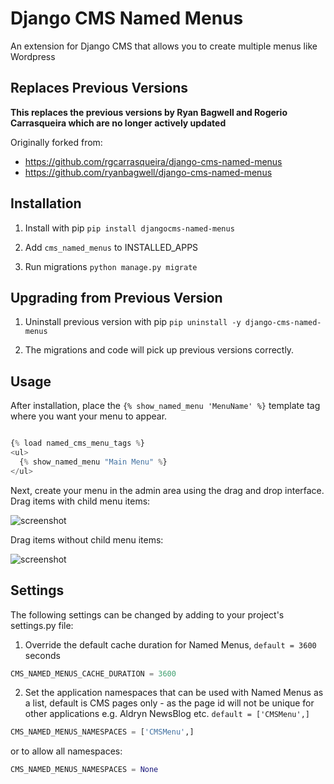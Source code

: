 # Django CMS Named Menus

An extension for Django CMS that allows you to create multiple menus like Wordpress


## Replaces Previous Versions

**This replaces the previous versions by Ryan Bagwell and Rogerio Carrasqueira which are no longer actively updated**

Originally forked from:

- https://github.com/rgcarrasqueira/django-cms-named-menus
- https://github.com/ryanbagwell/django-cms-named-menus


## Installation

1. Install with pip `pip install djangocms-named-menus`

2. Add `cms_named_menus` to INSTALLED_APPS

3. Run migrations `python manage.py migrate`


## Upgrading from Previous Version

1. Uninstall previous version with pip `pip uninstall -y django-cms-named-menus`

2. The migrations and code will pick up previous versions correctly.


## Usage

After installation, place the `{% show_named_menu 'MenuName' %}` template tag where you want your menu to appear.

``` python

{% load named_cms_menu_tags %}
<ul>
  {% show_named_menu "Main Menu" %}
</ul>
```

Next, create your menu in the admin area using the drag and drop interface.
Drag items with child menu items:

![screenshot](ui.png)


Drag items without child menu items:

![screenshot](ui2.png)


## Settings

The following settings can be changed by adding to your project's settings.py file:

1. Override the default cache duration for Named Menus, `default = 3600` seconds

``` python
CMS_NAMED_MENUS_CACHE_DURATION = 3600
```


2. Set the application namespaces that can be used with Named Menus as a list, default is CMS pages only - as the page id will not be unique for other applications e.g. Aldryn NewsBlog etc. `default = ['CMSMenu',]`

``` python
CMS_NAMED_MENUS_NAMESPACES = ['CMSMenu',]
```

or to allow all namespaces:

``` python
CMS_NAMED_MENUS_NAMESPACES = None
```
